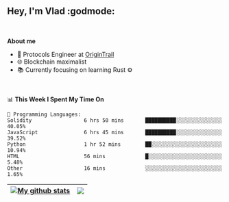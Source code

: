 ## Hey, I'm Vlad :godmode:

<br/>

**About me**
- 💼 Protocols Engineer at [OriginTrail](https://github.com/OriginTrail)
- 🌐 Blockchain maximalist
- 📚 Currently focusing on learning Rust :gear:

<br/>

<!--START_SECTION:waka-->
📊 **This Week I Spent My Time On** 

```text
💬 Programming Languages: 
Solidity                 6 hrs 50 mins       ██████████░░░░░░░░░░░░░░░   40.05% 
JavaScript               6 hrs 45 mins       ██████████░░░░░░░░░░░░░░░   39.52% 
Python                   1 hr 52 mins        ██░░░░░░░░░░░░░░░░░░░░░░░   10.94% 
HTML                     56 mins             █░░░░░░░░░░░░░░░░░░░░░░░░   5.48% 
Other                    16 mins             ░░░░░░░░░░░░░░░░░░░░░░░░░   1.65%

```


<!--END_SECTION:waka-->


| <a href="https://github.com/anuraghazra/github-readme-stats"><img align="center" src="https://github-readme-stats.vercel.app/api?username=u-hubar&show_icons=true&include_all_commits=true&theme=dark&hide_border=true" alt="My github stats" /></a> | <a href="https://github.com/anuraghazra/github-readme-stats"><img align="center" src="https://github-readme-stats.vercel.app/api/top-langs/?username=u-hubar&layout=compact&theme=dark&hide_border=true" /></a> |
| ------------- | ------------- |
